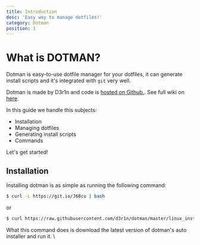 ```yaml
---
title: Introduction
desc: 'Easy way to manage dotfiles!'
category: Dotman
position: 1
---
```


# What is DOTMAN?

Dotman is easy-to-use dotfile manager for your dotfiles, it can generate install scripts and it's integrated with `git` very well.

Dotman is made by D3r1n and code is [hosted on Github.](https://github.com/d3r1n/dotman). See full wiki on [here](https://d3r1n.github.io/dotman).

In this guide we handle this subjects:

- Installation
- Managing dotfiles
- Generating install scripts
- Commands

Let's get started!

## Installation

Installing dotman is as simple as running the following command:

```bash
$ curl -L https://git.io/J68cu | bash
```

or

```bash
$ curl https://raw.githubusercontent.com/d3r1n/dotman/master/linux_installer.sh | bash
```

What this command does is download the latest version of dotman's auto installer and run it. \
